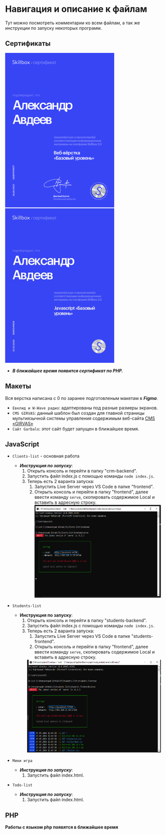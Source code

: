 # Навигация и описание к файлам

Тут можно посмотреть комментарии ко всем файлам, а так же инструкции по запуску некоторых программ.

## Сертификаты

<img src='./Сертификаты Skillbox/Сертификат по верстке.png' height='500px'>
<img src='./Сертификаты Skillbox/Сертификат по JS.jpg' height='500px'>

* ___В ближайшее время появится сертификат по PHP.___


## Макеты

  Вся верстка написана с 0 по заранее подготовленым макетам в  ___Figma___.
* ```Евклид и W-Wave радио```: адаптированы под разные размеры экранов.
* ```CMS GIRVAS```: данный шаблон был создан для главной страницы мультиязычной системы управления содержимым веб-сайта  [CMS «GIRVAS»](https://vk.com/page-223383716_57251338)
* ```Сайт Garbalo```: этот сайт будет запущен в ближайшее время.


## JavaScript

* ```Clients-list``` - основная работа
   * ___Инструкция по запуску___:        
        1. Открыть консоль и перейти в папку "crm-backend".
        2. Запустить файл index.js с помощью команды ```node index.js```.         
        3. Теперь есть 2 варанта запуска:
           1. Запустить Live Server через VS Code в папке "frontend".
           2. Открыть консоль и перейти в папку "frontend", далее ввести команду ```serve```, скопировать содержимое Local и вставить в адресную строку. 
          <img src='./img/Инструкция к запуску Client-list.png' height='300px'>
                       

* ```Students-list```
  * __Инструкция по запуску__:
      1. Открыть консоль и перейти в папку "students-backend".
      2. Запустить файл index.js с помощью команды ```node index.js```.  
      3. Теперь есть 2 варанта запуска:
         1. Запустить Live Server через VS Code в папке "students-frontend".  
         2. Открыть консоль и перейти в папку "frontend", далее ввести команду ```serve```, скопировать содержимое Local и вставить в адресную строку. 
         <img src='./img/Инструкция к запуску Students-list.png' height='300px'>
  
* ```Мини игра``` 
    * ___Инструкция по запуску___:  
       1. Запустить файл index.html.
   

* ```Todo-list```
   * ___Инструкция по запуску___:  
       1. Запустить файл index.html.


## PHP

  __Работы с языком php появятся в ближайшее время__